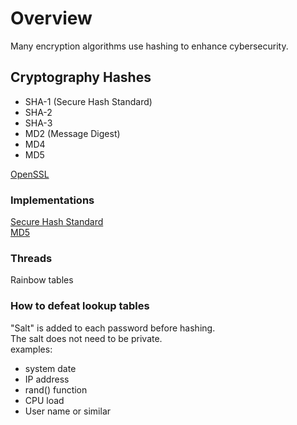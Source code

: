 # Overview

Many encryption algorithms use hashing to enhance cybersecurity.

## Cryptography Hashes
- SHA-1 (Secure Hash Standard)
- SHA-2
- SHA-3
- MD2 (Message Digest)
- MD4
- MD5

[OpenSSL](https://www.openssl.org/)  

### Implementations
[Secure Hash Standard](https://csrc.nist.gov/files/pubs/fips/180-4/upd1/final/docs/fips180-4-draft-aug2014.pdf)  
[MD5](https://www.rfc-editor.org/rfc/rfc1321)  

### Threads
Rainbow tables

### How to defeat lookup tables
"Salt" is added to each password before hashing.  
The salt does not need to be private.  
examples:
- system date
- IP address
- rand() function
- CPU load
- User name or similar

